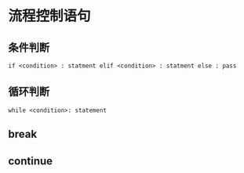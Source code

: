 # 流程控制语句
## 条件判断
`if <condition> :
   statment
elif <condition> :
   statment
else :
   pass`

## 循环判断
`while <condition>:
   statement`

## break
## continue